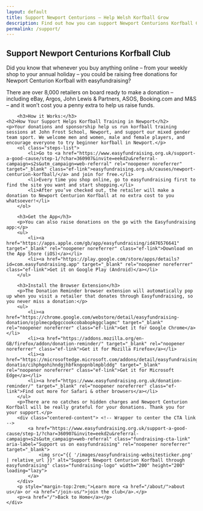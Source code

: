 ```yaml
---
layout: default
title: Support Newport Centurions – Help Welsh Korfball Grow
description: Find out how you can support Newport Centurions Korfball Club through volunteering, sponsorship, or donations.
permalink: /support/
---
```


<section class="fundraising">
    <div class="content-block">
        <h1>Support Newport Centurions Korfball Club</h1>
        <p>Did you know that whenever you buy anything online – from your weekly shop to your annual holiday – you could be raising free donations for Newport Centurion Korfball with easyfundraising?</p>
        <p>There are over 8,000 retailers on board ready to make a donation – including eBay, Argos, John Lewis & Partners, ASOS, Booking.com and M&S – and it won’t cost you a penny extra to help us raise funds.</p>

        <h3>How it Works:</h3>
    <h2>How Your Support Helps Korfball Training in Newport</h2>
    <p>Your donations and sponsorship help us run korfball training sessions at John Frost School, Newport, and support our mixed gender team sport. We welcome men and women, male and female players, and encourage everyone to try beginner korfball in Newport.</p>
        <ol class="steps-list">
            <li>Go to <a href="https://www.easyfundraising.org.uk/support-a-good-cause/step-1/?char=360907&invite=eekd2u&referral-campaign=s2s&utm_campaign=web-referral" rel="noopener noreferrer" target="_blank" class="ef-link">easyfundraising.org.uk/causes/newport-centurion-korfball/</a> and join for free.</li>
            <li>Every time you shop online, go to easyfundraising first to find the site you want and start shopping.</li>
            <li>After you’ve checked out, the retailer will make a donation to Newport Centurion Korfball at no extra cost to you whatsoever!</li>
        </ol>

        <h3>Get the App</h3>
        <p>You can also raise donations on the go with the Easyfundraising app:</p>
        <ul>
            <li><a href="https://apps.apple.com/gb/app/easyfundraising/id476576641" target="_blank" rel="noopener noreferrer" class="ef-link">Download on the App Store (iOS)</a></li>
            <li><a href="https://play.google.com/store/apps/details?id=com.easyfundraising.app" target="_blank" rel="noopener noreferrer" class="ef-link">Get it on Google Play (Android)</a></li>
        </ul>

        <h3>Install the Browser Extension</h3>
        <p>The Donation Reminder browser extension will automatically pop up when you visit a retailer that donates through Easyfundraising, so you never miss a donation:</p>
        <ul>
            <li><a href="https://chrome.google.com/webstore/detail/easyfundraising-donation/ojplmecpdpgccookcobabopkggclagmc" target="_blank" rel="noopener noreferrer" class="ef-link">Get it for Google Chrome</a></li>
            <li><a href="https://addons.mozilla.org/en-GB/firefox/addon/donation-reminder/" target="_blank" rel="noopener noreferrer" class="ef-link">Get it for Mozilla Firefox</a></li>
            <li><a href="https://microsoftedge.microsoft.com/addons/detail/easyfundraising-donatio/cihphgohihndgjhbfkngopnblmpblddg" target="_blank" rel="noopener noreferrer" class="ef-link">Get it for Microsoft Edge</a></li>
            <li><a href="https://www.easyfundraising.org.uk/donation-reminder/" target="_blank" rel="noopener noreferrer" class="ef-link">Find out more for Safari & other browsers</a></li>
        </ul>
        <p>There are no catches or hidden charges and Newport Centurion Korfball will be really grateful for your donations. Thank you for your support.</p>
        <div class="centered-content"> <!-- Wrapper to center the CTA link -->
            <a href="https://www.easyfundraising.org.uk/support-a-good-cause/step-1/?char=360907&invite=eekd2u&referral-campaign=s2s&utm_campaign=web-referral" class="fundraising-cta-link" aria-label="Support us on easyfundraising" rel="noopener noreferrer" target="_blank">
                <img src="{{ '/images/easyfundraising-websitesticker.png' | relative_url }}" alt="Support Newport Centurion Korfball through easyfundraising" class="fundraising-logo" width="200" height="200" loading="lazy">
            </a>
        </div>
        <p style="margin-top:2rem;">Learn more <a href="/about/">about us</a> or <a href="/join-us/">join the club</a>.</p>
        <p><a href="/">Back to Home</a></p>
    </div>
</section>
